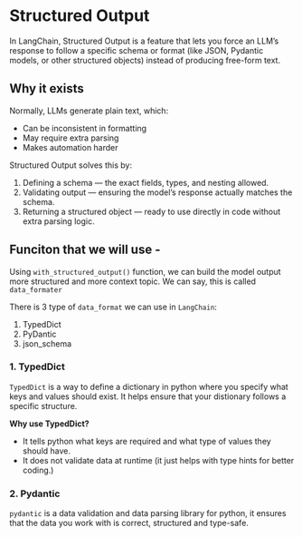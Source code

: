 # Structured Output

In LangChain, Structured Output is a feature that lets you force an LLM’s response to follow a specific schema or format (like JSON, Pydantic models, or other structured objects) instead of producing free-form text.

## Why it exists
Normally, LLMs generate plain text, which:
* Can be inconsistent in formatting
* May require extra parsing
* Makes automation harder

Structured Output solves this by:
1. Defining a schema — the exact fields, types, and nesting allowed.
2. Validating output — ensuring the model’s response actually matches the schema.
3. Returning a structured object — ready to use directly in code without extra parsing logic.


## Funciton that we will use - 
Using ```with_structured_output()``` function, we can build the model output more structured and more context topic. We can say, this is called ```data_formater```

There is 3 type of ```data_format``` we can use in  ```LangChain```:
1. TypedDict
2. PyDantic
3. json_schema

### **1. TypedDict**
```TypedDict``` is a way to define a dictionary in python where you specify what keys and values should exist. It helps ensure that your distionary follows a specific structure. 

**Why use TypedDict?**
* It tells python what keys are required and what type of values they should have.
* It does not validate data at runtime (it just helps with type hints for better coding.)


### **2. Pydantic**
```pydantic``` is a data validation and data parsing library for python, it ensures that the data you work with is correct, structured and type-safe.